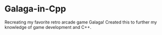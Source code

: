 # Galaga-in-Cpp
Recreating my favorite retro arcade game Galaga! Created this to further my knowledge of game development and C++.
